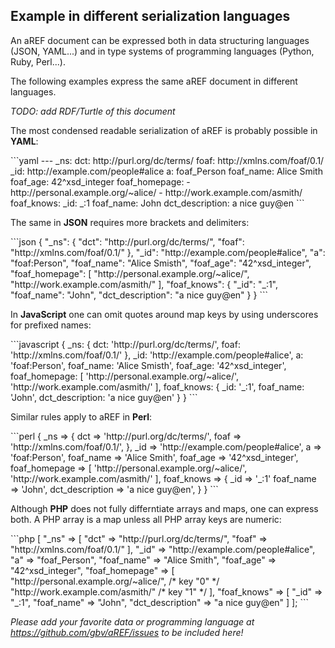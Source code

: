 ## Example in different serialization languages

An aREF document can be expressed both in data structuring languages (JSON,
YAML...) and in type systems of programming languages (Python, Ruby, Perl...).

The following examples express the same aREF document in different languages.

<!--
The namespace map could also be abbreviated to just the simple string
`"http://example.org/ontology/"` for the default namespace.
-->

*TODO: add RDF/Turtle of this document*

The most condensed readable serialization of aREF is probably possible in
**YAML**:

<div class="example">
```yaml
---
_ns: 
    dct: http://purl.org/dc/terms/
    foaf: http://xmlns.com/foaf/0.1/
_id: http://example.com/people#alice
a: foaf_Person
foaf_name: Alice Smith
foaf_age: 42^xsd_integer 
foaf_homepage: 
    - http://personal.example.org/~alice/ 
    - http://work.example.com/asmith/ 
foaf_knows:
    _id: _:1
    foaf_name: John
    dct_description: a nice guy@en
```
</div>

The same in **JSON** requires more brackets and delimiters:

<div class="example">
```json
{ 
    "_ns": { 
        "dct": "http://purl.org/dc/terms/",
        "foaf": "http://xmlns.com/foaf/0.1/"
    },
    "_id": "http://example.com/people#alice",
    "a": "foaf:Person",
    "foaf_name": "Alice Smisth",
    "foaf_age": "42^xsd_integer",
    "foaf_homepage": [
       "http://personal.example.org/~alice/",
       "http://work.example.com/asmith/" 
    ],
    "foaf_knows": { 
        "_id": "_:1",
        "foaf_name": "John",
        "dct_description": "a nice guy@en" 
    }
}
```
</div>

In **JavaScript** one can omit quotes around map keys by using underscores for
prefixed names:

<div class="example">
```javascript
{ 
    _ns: { 
        dct: 'http://purl.org/dc/terms/',
        foaf: 'http://xmlns.com/foaf/0.1/'
    },
    _id: 'http://example.com/people#alice',
    a: 'foaf:Person',
    foaf_name: 'Alice Smisth',
    foaf_age: '42^xsd_integer',
    foaf_homepage: [
       'http://personal.example.org/~alice/',
       'http://work.example.com/asmith/' 
    ],
    foaf_knows: { 
        _id: '_:1',
        foaf_name: 'John',
        dct_description: 'a nice guy@en' 
    }
}
```
</div>

Similar rules apply to aREF in **Perl**:

<div class="example">
```perl
{
    _ns => {
       dct => 'http://purl.org/dc/terms/',
       foaf => 'http://xmlns.com/foaf/0.1/',
    },
    _id => 'http://example.com/people#alice',
    a   => 'foaf:Person',
    foaf_name => 'Alice Smith',
    foaf_age  => '42^xsd_integer', 
    foaf_homepage => [
        'http://personal.example.org/~alice/',
        'http://work.example.com/asmith/' 
    ],
    foaf_knows => {
        _id => '_:1'
        foaf_name => 'John',
        dct_description => 'a nice guy@en',
    }
}
```
</div>

Although **PHP** does not fully differntiate arrays and maps, one can express
both. A PHP array is a map unless all PHP array keys are numeric:

<div class="example">
```php
[
    "_ns" => [ 
        "dct" => "http://purl.org/dc/terms/",
       "foaf" => "http://xmlns.com/foaf/0.1/"
    ],
    "_id" => "http://example.com/people#alice",
    "a" => "foaf_Person",
    "foaf_name" => "Alice Smith",
    "foaf_age"  => "42^xsd_integer",
    "foaf_homepage" => [
        "http://personal.example.org/~alice/",  /* key "0" */
        "http://work.example.com/asmith/"       /* key "1" */
    ],
    "foaf_knows" => [
        "_id" => "_:1",
        "foaf_name" => "John",
        "dct_description" => "a nice guy@en"
    ]
];
```
</div>

*Please add your favorite data or programming language at
<https://github.com/gbv/aREF/issues> to be included here!*
